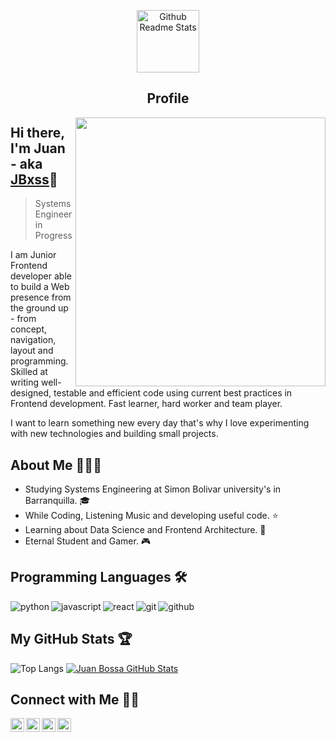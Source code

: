 <p align="center">
 <img width="100px" src="https://res.cloudinary.com/anuraghazra/image/upload/v1594908242/logo_ccswme.svg" align="center" alt="Github Readme Stats" />
 <h2 align="center">Profile</h2>
</p>

<img src="https://media.giphy.com/media/M9gbBd9nbDrOTu1Mqx/giphy.gif" height="430" width="400" align="right">

## Hi there, I'm Juan - aka [JBxss](https://github.com/JBxss)👋
> Systems Engineer in Progress

I am Junior Frontend developer able to build a Web presence from the ground up - from concept, navigation, layout and programming. Skilled at writing well-designed, testable and efficient code using current best practices in Frontend development. Fast learner, hard worker and team player.

I want to learn something new every day that's why I love experimenting with new technologies and building small projects.

## About Me 👨🏻‍💻
  - Studying Systems Engineering at Simon Bolivar university's in Barranquilla. 🎓
  - While Coding, Listening Music and developing useful code. ⭐️
  - Learning about Data Science and Frontend Architecture. 🌱
  - Eternal Student and Gamer. 🎮
 
## Programming Languages 🛠️
<img align="left" src="https://img.shields.io/badge/python-FFFF00.svg?style=for-the-badge&logo=python&logoColor=0768a8&labelColor=ffffff" alt="python">
<img align="left" src="https://img.shields.io/badge/JS-f5f542.svg?style=for-the-badge&logo=javascript&logoColor=f5f542&labelColor=ffffff" alt="javascript">
<img align="left" src="https://img.shields.io/badge/react-61DAFB.svg?style=for-the-badge&logo=react&logoColor=61DAFB&labelColor=ffffff" alt="react">
<img align="left" src="https://img.shields.io/badge/git-F05032.svg?style=for-the-badge&logo=git&logoColor=F05032&labelColor=ffffff" alt="git">
<img align="left" src="https://img.shields.io/badge/github-black.svg?style=for-the-badge&logo=github&logoColor=black&labelColor=ffffff" alt="github">
</br>

## My GitHub Stats 🏆
![Top Langs](https://github-readme-stats.vercel.app/api/top-langs/?username=JBxss&show_icons=true)
[![Juan Bossa GitHub Stats](https://github-readme-stats.vercel.app/api?username=JBxss&show_icons=true&count_private=true)](https://github.com/JBxss)


## Connect with Me 🤝🏻

<a href="https://twitter.com/JBxss_">
  <img align="left" alt="Juan Bossa | Twitter" width="22px" src="https://cdn.jsdelivr.net/npm/simple-icons@v3/icons/twitter.svg" />
</a>
<a href="https://www.linkedin.com/in/jbxss/">
  <img align="left" alt="Linkedin" width="22px" src="https://cdn.jsdelivr.net/npm/simple-icons@v3/icons/linkedin.svg" />
</a>
<a href="mailto:juanseb100@gmail.com">
  <img align="left" alt="Email" width="22px" src="https://cdn.jsdelivr.net/npm/simple-icons@3.13.0/icons/gmail.svg" />
</a>
<a href="https://github.com/JBxss">
  <img align="left" alt="Portafolio Web" width="22px" src="https://cdn.jsdelivr.net/npm/simple-icons@3.13.0/icons/googlechrome.svg" />
</a>
